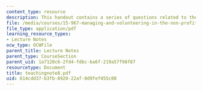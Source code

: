 ```yaml
---
content_type: resource
description: This handout contains a series of questions related to the case study.
file: /media/courses/15-967-managing-and-volunteering-in-the-non-profit-sector-spring-2005/614cdd37b3fb892022af0d9fef455c08_teachingnote8.pdf
file_type: application/pdf
learning_resource_types:
- Lecture Notes
ocw_type: OCWFile
parent_title: Lecture Notes
parent_type: CourseSection
parent_uid: 1a7120c6-2fd4-fdbc-ba6f-219a57f98f87
resourcetype: Document
title: teachingnote8.pdf
uid: 614cdd37-b3fb-8920-22af-0d9fef455c08
---
```

